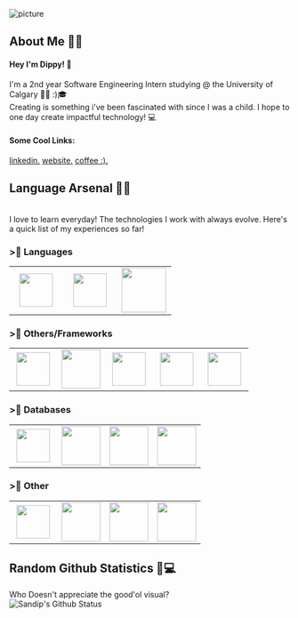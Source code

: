 ![picture](https://i.imgur.com/jGGNj7h.png)

## About Me 👱‍🪐

#### Hey I'm Dippy! 👋

I'm a 2nd year Software Engineering Intern studying @ the University of Calgary 👨🏼‍ :)🎓<br>
Creating is something i've been fascinated with since I was a child. I hope to one day create 
impactful technology! 💻
<br>


#### Some Cool Links: 
[linkedin.](https://www.linkedin.com/in/sandip-mishra-2002/)
[website.](https://www.sandipmishra.com/)
[coffee :).](https://www.timhortans.ca)
<br>

## Language Arsenal 🏹🔫
<br>
I love to learn everyday! The technologies I work with always evolve. Here's a quick list of my experiences so far!
<br>

### >⃣ Languages

<table>
<tbody>
<tr>
  <td align="center" width="33%">
  <img height=60px src="https://www.vectorlogo.zone/logos/javascript/javascript-horizontal.svg"> 
  </td>
  <td align="center" width="33%" >
  <img height=60px src="https://www.vectorlogo.zone/logos/java/java-horizontal.svg"> 
  </td>
  <td align="center" width="33%" >
  <img height=80px src="https://raw.githubusercontent.com/isocpp/logos/master/cpp_logo.png"> 
  </td>
 </tr>
</tbody>
</table>

### >⃣ Others/Frameworks

<table>
<tbody>

<tr>
<td align="center" width="20%">
<img height=60px src="https://www.vectorlogo.zone/logos/w3_html5/w3_html5-ar21.svg"> 
</td>

<td align="center" width="20%">
<img height=70px src="https://1000logos.net/wp-content/uploads/2020/09/CSS-Logo.png"> 
</td>

<td align="center" width="20%">
<img height=60px src="https://www.vectorlogo.zone/logos/getbootstrap/getbootstrap-ar21.svg"> 
</td>

<td align="center" width="20%">
<img height=60px src="https://www.vectorlogo.zone/logos/reactjs/reactjs-ar21.svg"> 
</td>

<td align="center" width="20%">
<img height=60px src="https://www.vectorlogo.zone/logos/nodejs/nodejs-horizontal.svg"> 
</td>

</tr>
</tbody>
</table>

### >⃣ Databases

<table>
<tbody>

<tr>
<td align="center" width="25%">
<img height=60px src="https://www.vectorlogo.zone/logos/mysql/mysql-ar21.svg"> 
</td>

<td align="center" width="25%">
<img height=70px src="https://www.vectorlogo.zone/logos/postgresql/postgresql-ar21.svg"> 
</td>

<td align="center" width="25%">
<img height=70px src="https://www.vectorlogo.zone/logos/mongodb/mongodb-ar21.svg"> 
</td>
 
<td align="center" width="25%">
<img height=70px src="https://www.vectorlogo.zone/logos/graphql/graphql-ar21.svg"> 
</td>
</tr>
</tr>
</tbody>
</table>

### >⃣ Other

<table>
<tbody>

<tr>
<td align="center" width="25%">
<img height=60px src="https://d1yjjnpx0p53s8.cloudfront.net/styles/logo-original-577x577/s3/122012/image_01_0.png?itok=o1EgcKfB"> 
</td>

<td align="center" width="25%">
<img height=70px src="https://upload.wikimedia.org/wikipedia/commons/thumb/a/af/Adobe_Photoshop_CC_icon.svg/1051px-Adobe_Photoshop_CC_icon.svg.png"> 
</td>

<td align="center" width="25%">
<img height=70px src="https://upload.wikimedia.org/wikipedia/commons/thumb/4/40/Adobe_Premiere_Pro_CC_icon.svg/1200px-Adobe_Premiere_Pro_CC_icon.svg.png"> 
</td>
 
<td align="center" width="25%">
<img height=70px src="https://cdn.worldvectorlogo.com/logos/figma-1.svg"> 
</td>
</tr>
</tr>
</tbody>
</table>

## Random Github Statistics 🎈💻
Who Doesn't appreciate the good'ol visual? <br>
![Sandip's Github Status](https://github-readme-stats.vercel.app/api?username=sandipm02&show_icons=true&title_color=3793c4&icon_color=ffbb00&text_color=ffffff&bg_color=000000)

              
